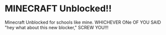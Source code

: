 # MINECRAFT Unblocked!!
Minecraft Unblocked for schools like mine. 
WHICHEVER ONe OF YOU SAID "hey what about this new blocker," SCREW YOU!!! 
